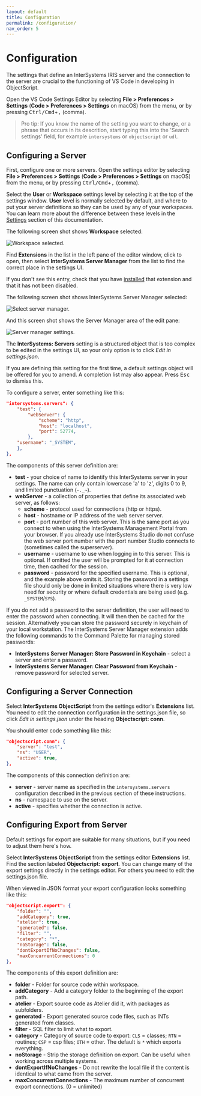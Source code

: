 ```yaml
---
layout: default
title: Configuration
permalink: /configuration/
nav_order: 5
---
```

# Configuration

The settings that define an InterSystems IRIS server and the connection to the server are crucial to the functioning of VS Code in developing in ObjectScript.

Open the VS Code Settings Editor by selecting **File > Preferences > Settings** (**Code > Preferences > Settings** on macOS) from the menu, or by pressing <kbd>Ctrl/Cmd</kbd>+<kbd>,</kbd> (comma).

> Pro tip: If you know the name of the setting you want to change, or a phrase that occurs in its descrition, start typing this into the 'Search settings' field, for example `intersystems` or `objectscript` or `udl`.

## Configuring a Server

First, configure one or more servers. Open the settings editor by selecting **File > Preferences > Settings** (**Code > Preferences > Settings** on macOS) from the menu, or by pressing <kbd>Ctrl/Cmd</kbd>+<kbd>,</kbd> (comma).

Select the **User** or **Workspace** settings level by selecting it at the top of the settings window. **User** level is normally selected by default, and where to put your server definitions so they can be used by any of your workspaces. You can learn more about the difference between these levels in the [Settings](../settings) section of this documentation.

The following screen shot shows **Workspace** selected:

![Workspace selected.](../assets/images/ClickWorkspace.png "workspace selected")

Find **Extensions** in the list in the left pane of the editor window, click to open, then select **InterSystems Server Manager** from the list to find the correct place in the settings UI.

If you don't see this entry, check that you have [installed](../installation) that extension and that it has not been disabled.

The following screen shot shows InterSystems Server Manager selected:

![Select server manager.](../assets/images/ServerManagerSelect.png "select server manager")

And this screen shot shows the Server Manager area of the edit pane:

![Server manager settings.](../assets/images/ServerManagerSettings.png "server manager settings")

The **InterSystems: Servers** setting is a structured object that is too complex to be edited in the settings UI, so your only option is to click *Edit in settings.json*.

If you are defining this setting for the first time, a default settings object will be offered for you to amend. A completion list may also appear. Press <kbd>Esc</kbd> to dismiss this.

To configure a server, enter something like this:

```json
"intersystems.servers": {	
	"test": {
		"webServer": {
			"scheme": "http",
			"host": "localhost",
			"port": 52774,
		},
	"username": "_SYSTEM",
	},
},
```

The components of this server definition are:

- **test** - your choice of name to identify this InterSystems server in your settings. The name can only contain lowercase 'a' to 'z', digits 0 to 9, and limited punctuation (`-._~`).
- **webServer** - a collection of properties that define its associated web server, as follows:
    - **scheme** - protocol used for connections (http or https).
    - **host** - hostname or IP address of the web server server.
    - **port** - port number of this web server. This is the same port as you connect to when using the InterSystems Management Portal from your browser. If you already use InterSystems Studio do not confuse the web server port number with the port number Studio connects to (sometimes called the superserver).
    - **username** - username to use when logging in to this server. This is optional. If omitted the user will be prompted for it at connection time, then cached for the session.
    - **password** - password for the specified username. This is optional, and the example above omits it. Storing the password in a settings file should only be done in limited situations where there is very low need for security or where default credentials are being used (e.g. `_SYSTEM`/`SYS`). 

If you do not add a password to the server definition, the user will need to enter the password when connecting. It will then then be cached for the session. Alternatively you can store the password securely in keychain of your local workstation. The InterSystems Server Manager extension adds the following commands to the Command Palette for managing stored passwords:

- **InterSystems Server Manager: Store Password in Keychain** - select a server and enter a password.
- **InterSystems Server Manager: Clear Password from Keychain** - remove password for selected server.

## Configuring a Server Connection

Select **InterSystems ObjectScript** from the settings editor's **Extensions** list. You need to edit the connection configuration in the settings.json file, so click *Edit in settings.json* under the heading **Objectscript: conn**. 

You should enter code something like this:

```json
"objectscript.conn": {
    "server": "test",
	"ns": "USER",
    "active": true,
},
```
The components of this connection definition are:

- **server** - server name as specified in the `intersystems.servers` configuration described in the previous section of these instructions.
- **ns** - namespace to use on the server.
- **active** - specifies whether the connection is active.

## Configuring Export from Server

Default settings for export are suitable for many situations, but if you need to adjust them here's how.

Select **InterSystems ObjectScript** from the settings editor **Extensions** list. Find the section labeled **Objectscript: export**.  You can change many of the export settings directly in the settings editor. For others you need to edit the settings.json file.

When viewed in JSON format your export configuration looks something like this:

```json
"objectscript.export": {	
    "folder": "",
    "addCategory": true,
    "atelier": true,
    "generated": false,
    "filter": "",
    "category": "*",
    "noStorage": false,
    "dontExportIfNoChanges": false,
    "maxConcurrentConnections": 0
},
```
The components of this export definition are: 

- **folder** - Folder for source code within workspace.
- **addCategory** - Add a category folder to the beginning of the export path.
- **atelier** - Export source code as Atelier did it, with packages as subfolders.
- **generated** - Export generated source code files, such as INTs generated from classes.
- **filter** - SQL filter to limit what to export.
- **category** - Category of source code to export: `CLS` = classes; `RTN` = routines; `CSP` = csp files; `OTH` = other. The default is `*` which exports everything.
- **noStorage** - Strip the storage definition on export. Can be useful when working across multiple systems.
- **dontExportIfNoChanges** - Do not rewrite the local file if the content is identical to what came from the server.
- **maxConcurrentConnections** - The maximum number of concurrent export connections. (0 = unlimited)